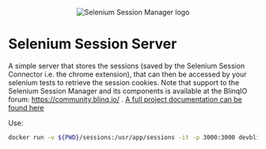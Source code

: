 <p align="center">
    <img src="https://blinq.io/wp-content/uploads/2022/06/Blinqio128_128.png" alt="Selenium Session Manager logo">
</p>

# Selenium Session Server
A simple server that stores the sessions (saved by the Selenium Session Connector i.e. the chrome extension), that can then be accessed by your selenium tests to retrieve the session cookies.
Note that support to the Selenium Session Manager and its components is available at the BlinqIO forum: https://community.blinq.io/ .
[A full project documentation can be found here](https://github.com/blinq-io/selenium-session-manager)

Use:
```bash
docker run -v ${PWD}/sessions:/usr/app/sessions -it -p 3000:3000 devblinq/selenium-session
```

